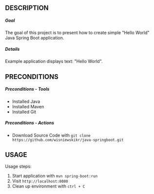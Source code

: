 DESCRIPTION
-----------

##### Goal
The goal of this project is to present how to create simple "Hello World" Java Spring Boot application.

##### Details
Example application displays text: "Hello World".


PRECONDITIONS
-------------

##### Preconditions - Tools
* Installed Java
* Installed Maven
* Installed Git

##### Preconditions - Actions
* Download Source Code with `git clone https://github.com/wisniewskikr/java-springboot.git`


USAGE
-----

Usage steps:
1. Start application with `mvn spring-boot:run`
2. Visit `http://localhost:8080`
3. Clean up environment with `ctrl + C`